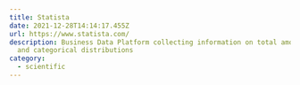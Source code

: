 ```yaml
---
title: Statista
date: 2021-12-28T14:14:17.455Z
url: https://www.statista.com/
description: Business Data Platform collecting information on total amounts
  and categorical distributions
category:
  - scientific
---
```

